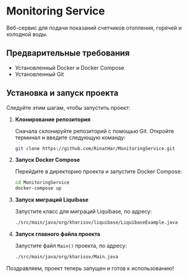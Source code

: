 # Monitoring Service

Веб-сервис для подачи показаний счетчиков отопления, горячей и холодной воды.

## Предварительные требования

- Установленный Docker и Docker Compose
- Установленный Git

## Установка и запуск проекта

Следуйте этим шагам, чтобы запустить проект:

1. **Клонирование репозитория**

   Сначала склонируйте репозиторий с помощью Git. Откройте терминал и введите следующую команду:

    ```bash
    git clone https://github.com/RinatHar/MonitoringService.git
    ```

2. **Запуск Docker Compose**

   Перейдите в директорию проекта и запустите Docker Compose:

    ```bash
    cd MonitoringService
    docker-compose up
    ```

3. **Запуск миграций Liquibase**

   Запустите класс для миграций Liquibase, по адресу:

    ```bash
    ./src/main/java/org/kharisov/liquibase/LiquibaseExample.java
    ```

4. **Запуск главного файла проекта**

   Запустите файл `Main()` проекта, по адресу:

    ```bash
    ./src/main/java/org/kharisov/Main.java
    ```

Поздравляем, проект теперь запущен и готов к использованию!
